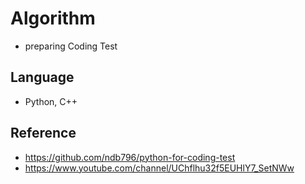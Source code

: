 # Algorithm
- preparing Coding Test


## Language
- Python, C++


## Reference
- https://github.com/ndb796/python-for-coding-test
- https://www.youtube.com/channel/UChflhu32f5EUHlY7_SetNWw
